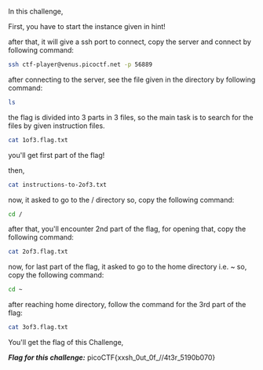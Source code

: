 In this challenge, 

First, you have to start the instance given in hint!

after that, it will give a ssh port to connect, copy the server and connect by following command:

```bash
ssh ctf-player@venus.picoctf.net -p 56889
```
after connecting to the server, see the file given in the directory by following command:
```bash
ls
```
the flag is divided into 3 parts in 3 files, so the main task is to search for the files by given instruction files.

```bash
cat 1of3.flag.txt
```
you'll get first part of the flag!

then,
```bash
cat instructions-to-2of3.txt
```
now, it asked to go to the / directory so, copy the following command:
```bash
cd /
```

after that, you'll encounter 2nd part of the flag, for opening that, copy the following command:

```bash
cat 2of3.flag.txt
```

now, for last part of the flag, it asked to go to the home directory i.e. ~
so, copy the following command:

```bash
cd ~
```
after reaching home directory, follow the command for the 3rd part of the flag:
```bash
cat 3of3.flag.txt
```

You'll get the flag of this Challenge,

***Flag for this challenge:***  picoCTF{xxsh_0ut_0f_\/\/4t3r_5190b070}
